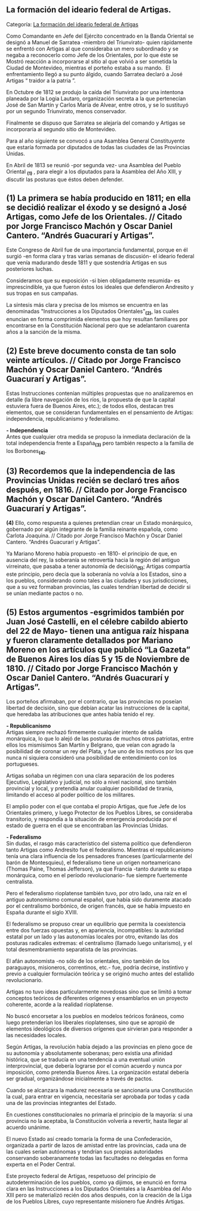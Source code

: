 ## La formación del ideario federal de Artigas.

Categoría: [La formación del ideario federal de Artigas](http://descubrircorrientes.com.ar/2012/index.php/2826-historia-desde-1814-hasta-la-guerra-de-la-triple-alianza/corrientes-abraza-la-causa-artiguista-1814-1821/artigas-y-las-masas-populares-en-la-revolucion/el-protector-de-los-pueblos-libres/la-formacion-del-ideario-federal-de-artigas)

Como Comandante en Jefe del Ejército concentrado en la Banda Oriental se designó a Manuel de Sarratea -miembro del Triunvirato- quien rápidamente se enfrentó con Artigas al que consideraba un mero subordinado y se negaba a reconocerlo como Jefe de los Orientales, por lo que éste se Mostró reacción a incorporarse al sitio al que volvió a ser sometida la Ciudad de Montevideo, mientras el porteño estaba a su mando.  El enfrentamiento llegó a su punto álgido, cuando Sarratea declaró a José Artigas “ traidor a la patria ”.

En Octubre de 1812 se produjo la caída del Triunvirato por una intentona planeada por la Logia Lautaro, organización secreta a la que pertenecían José de San Martín y Carlos María de Alvear, entre otros, y se lo sustituyó por un segundo Triunvirato, menos conservador.

Finalmente se dispuso que Sarratea se alejaría del comando y Artigas se incorporaría al segundo sitio de Montevideo.

Para al año siguiente se convocó a una Asamblea General Constituyente que estaría formada por diputados de todas las ciudades de las Provincias Unidas.

En Abril de 1813 se reunió -por segunda vez- una Asamblea del Pueblo Oriental <sub><strong><span><span>(1)</span></span></strong></sub> , para elegir a los diputados para la Asamblea del Año XIII, y discutir las posturas que éstos deben defender.

## **(1)** La primera se había producido en 1811; en ella se decidió realizar el éxodo y se designó a José Artigas, como Jefe de los Orientales. // Citado por Jorge Francisco Machón y Oscar Daniel Cantero. “Andrés Guacurarí y Artigas”.

Este Congreso de Abril fue de una importancia fundamental, porque en él surgió -en forma clara y tras varias semanas de discusión- el ideario federal que venía madurando desde 1811 y que sostendría Artigas en sus posteriores luchas.

Consideramos que su exposición -si bien obligadamente resumida- es imprescindible, ya que fueron éstos los ideales que defendieron Andresito y sus tropas en sus campañas.

La síntesis más clara y precisa de los mismos se encuentra en las denominadas "Instrucciones a los Diputados Orientales"<sub><strong>(2)</strong></sub>, las cuales enuncian en forma comprimida elementos que hoy resultan familiares por encontrarse en la Constitución Nacional pero que se adelantaron cuarenta años a la sanción de la misma.

## **(2)** Este breve documento consta de tan solo veinte artículos. // Citado por Jorge Francisco Machón y Oscar Daniel Cantero. “Andrés Guacurarí y Artigas”.

Estas Instrucciones contenían múltiples propuestas que no analizaremos en detalle (la libre navegación de los ríos, la propuesta de que la capital estuviera fuera de Buenos Aires, etc.); de todos ellos, destacan tres elementos, que se consideran fundamentales en el pensamiento de Artigas: independencia, republicanismo y federalismo.

**\- Independencia**  
Antes que cualquier otra medida se propuso la inmediata declaración de la total independencia frente a España<sub><strong>(3)</strong></sub> pero también respecto a la familia de los Borbones<sub><strong>(4)</strong></sub>.

## **(3)** Recordemos que la independencia de las Provincias Unidas recién se declaró tres años después, en 1816. // Citado por Jorge Francisco Machón y Oscar Daniel Cantero. “Andrés Guacurarí y Artigas”.  
**(4)** Ello, como respuesta a quienes pretendían crear un Estado monárquico, gobernado por algún integrante de la familia reinante española, como Carlota Joaquina. // Citado por Jorge Francisco Machón y Oscar Daniel Cantero. “Andrés Guacurarí y Artigas”.

Ya Mariano Moreno había propuesto -en 1810- el principio de que, en ausencia del rey, la soberanía se retrovertía hacia la región del antiguo virreinato, que pasaba a tener autonomía de decisión<sub><strong>(5)</strong></sub>; Artigas compartía este principio, pero decía que la soberanía no volvía a los Estados, sino a los pueblos, considerando como tales a las ciudades y sus jurisdicciones, que a su vez formaban provincias, las cuales tendrían libertad de decidir si se unían mediante pactos o no.

## **(5)** Estos argumentos -esgrimidos también por Juan José Castelli, en el célebre cabildo abierto del 22 de Mayo- tienen una antigua raíz hispana y fueron claramente detallados por Mariano Moreno en los artículos que publicó “La Gazeta” de Buenos Aires los días 5 y 15 de Noviembre de 1810. // Citado por Jorge Francisco Machón y Oscar Daniel Cantero. “Andrés Guacurarí y Artigas”.

Los porteños afirmaban, por el contrario, que las provincias no poseían libertad de decisión, sino que debían acatar las instrucciones de la capital, que heredaba las atribuciones que antes había tenido el rey.

**\- Republicanismo**  
Artigas siempre rechazó firmemente cualquier intento de salida monárquica, lo que lo alejó de las posturas de muchos otros patriotas, entre ellos los mismísimos San Martín y Belgrano, que veían con agrado la posibilidad de coronar un rey del Plata, y fue uno de los motivos por los que nunca ni siquiera consideró una posibilidad de entendimiento con los portugueses.

Artigas soñaba un régimen con una clara separación de los poderes Ejecutivo, Legislativo y judicial, no sólo a nivel nacional, sino también provincial y local, y pretendía anular cualquier posibilidad de tiranía, limitando el acceso al poder político de los militares.

El amplio poder con el que contaba el propio Artigas, que fue Jefe de los Orientales primero, y luego Protector de los Pueblos Libres, se consideraba transitorio, y respondía a la situación de emergencia producida por el estado de guerra en el que se encontraban las Provincias Unidas.

**\- Federalismo**  
Sin dudas, el rasgo más característico del sistema político que defendieron tanto Artigas como Andresito fue el federalismo. Mientras el republicanismo tenía una clara influencia de los pensadores franceses (particularmente del barón de Montesquieu), el federalismo tiene un origen norteamericano (Thomas Paine, Thomas Jefferson), ya que Francia -tanto durante su etapa monárquica, como en el período revolucionario- fue siempre fuertemente centralista.

Pero el federalismo rioplatense también tuvo, por otro lado, una raíz en el antiguo autonomismo comunal español, que había sido duramente atacado por el centralismo borbónico, de origen francés, que se había impuesto en España durante el siglo XVIII.

El federalismo se propuso crear un equilibrio que permita la coexistencia entre dos fuerzas opuestas y, en apariencia, incompatibles: la autoridad estatal por un lado y las autonomías locales por otro, evitando las dos posturas radicales extremas: el centralismo (llamado luego unitarismo), y el total desmembramiento separatista de las provincias.

El afán autonomista -no sólo de los orientales, sino también de los paraguayos, misioneros, correntinos, etc.- fue, podría decirse, instintivo y previo a cualquier formulación teórica y se originó mucho antes del estallido revolucionario.

Artigas no tuvo ideas particularmente novedosas sino que se limitó a tomar conceptos teóricos de diferentes orígenes y ensamblarlos en un proyecto coherente, acorde a la realidad rioplatense.

No buscó encorsetar a los pueblos en modelos teóricos foráneos, como luego pretenderían los liberales rioplatenses, sino que se apropió de elementos ideológicos de diversos orígenes que sirvieran para responder a las necesidades locales.

Según Artigas, la revolución había dejado a las provincias en pleno goce de su autonomía y absolutamente soberanas; pero existía una afinidad histórica, que se traducía en una tendencia a una eventual unión interprovincial, que debería lograrse por el común acuerdo y nunca por imposición, como pretendía Buenos Aires. La organización estatal debería ser gradual, organizándose inicialmente a través de pactos.

Cuando se alcanzara la madurez necesaria se sancionaría una Constitución la cual, para entrar en vigencia, necesitaría ser aprobada por todas y cada una de las provincias integrantes del Estado.

En cuestiones constitucionales no primaría el principio de la mayoría: si una provincia no la aceptaba, la Constitución volvería a revertir, hasta llegar al acuerdo unánime.

El nuevo Estado así creado tomaría la forma de una Confederación, organizada a partir de lazos de amistad entre las provincias, cada una de las cuales serían autónomas y tendrían sus propias autoridades conservando soberanamente todas las facultades no delegadas en forma experta en el Poder Central.

Este proyecto federal de Artigas, respetuoso del principio de autodeterminación de los pueblos, como ya dijimos, se enunció en forma clara en las Instrucciones a los Diputados Orientales a la Asamblea del Año XIII pero se materializó recién dos años después, con la creación de la Liga de los Pueblos Libres, cuyo representante misionero fue Andrés Artigas.